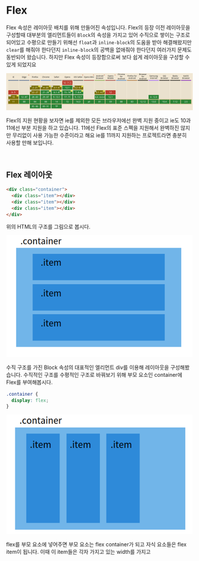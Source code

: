 # Flex

Flex 속성은 레이아웃 배치를 위해 만들어진 속성입니다. Flex의 등장 이전 레이아웃을 구성할때 대부분의 엘리먼트들이 `Block`의 속성을 가지고 있어 수직으로 쌓이는 구조로 되어있고 수평으로 만들기 위해선 `float`과 `inline-block`의 도움을 받아 해결해왔지만 `clear`를 해줘야 한다던지 `inline-block`의 공백을 없애줘야 한다던지 여러가지 문제도 동반되어 왔습니다. 하지만 Flex 속성이 등장함으로써 보다 쉽게 레이아웃을 구성할 수 있게 되었지요

![](./image/flex_1.png)

Flex의 지원 현황을 보자면 ie를 제외한 모든 브라우저에선 완벽 지원 중이고 ie도 10과 11에선 부분 지원을 하고 있습니다. 11에선 Flex의 표준 스펙을 지원해서 완벽하진 않지만 무리없이 사용 가능한 수준이라고 해요 ie를 11까지 지원하는 프로젝트라면 충분히 사용할 만해 보입니다.

<br />

## Flex 레이아웃

```html
<div class="container">
  <div class="item"></div>
  <div class="item"></div>
  <div class="item"></div>
</div>
```

위의 HTML의 구조를 그림으로 봅시다.

![](./image/flex_2.png)

수직 구조를 가진 Block 속성의 대표적인 엘리먼트 div를 이용해 레이아웃을 구성해봤습니다. 수직적인 구조를 수평적인 구조로 바꿔보기 위해 부모 요소인 container에 Flex를 부여해봅시다.

```css
.container {
  display: flex;
}
```

![](./image/flex_3.png)

flex를 부모 요소에 넣어주면 부모 요소는 flex container가 되고 자식 요소들은 flex item이 됩니다. 이때 이 item들은 각자 가지고 있는 width를 가지고
